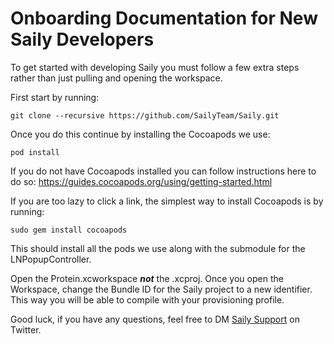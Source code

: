 # Onboarding Documentation for New Saily Developers

To get started with developing Saily you must follow a few extra steps rather than just pulling and opening the workspace.

First start by running:

```
git clone --recursive https://github.com/SailyTeam/Saily.git
```

Once you do this continue by installing the Cocoapods we use:

```
pod install
```

If you do not have Cocoapods installed you can follow instructions here to do so: https://guides.cocoapods.org/using/getting-started.html

If you are too lazy to click a link, the simplest way to install Cocoapods is by running:

```
sudo gem install cocoapods
```

This should install all the pods we use along with the submodule for the LNPopupController.

Open the Protein.xcworkspace ***not*** the .xcproj. Once you open the Workspace, change the Bundle ID for the Saily project to a new identifier. This way you will be able to compile with your provisioning profile. 

Good luck, if you have any questions, feel free to DM [Saily Support](https://twitter.com/SailySupport) on Twitter.
